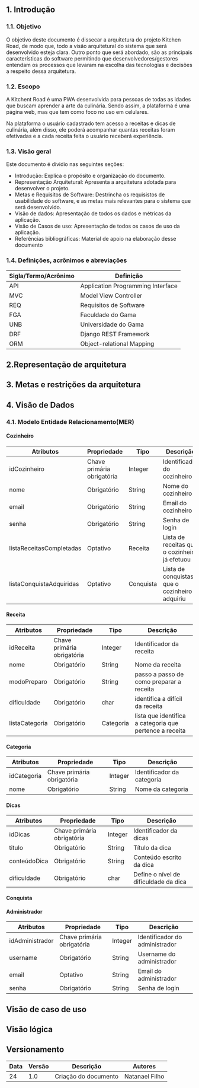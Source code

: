 ## 1. Introdução

### 1.1. Objetivo

O objetivo deste documento é dissecar a arquitetura do projeto Kitchen Road, de modo que, todo a visão arquitetural do sistema que será desenvolvido esteja clara.
Outro ponto que será abordado, são as principais características do software permitindo que desenvolvedores/gestores entendam os processos que levaram na escolha das tecnologias e decisões a respeito dessa arquitetura.

### 1.2. Escopo

A Kitchent Road é uma PWA desenvolvida para pessoas de todas as idades que buscam aprender a arte da culinária. Sendo assim, a plataforma é uma página web, mas que tem como foco no uso em celulares.

Na plataforma o usuário cadastrado tem acesso a receitas e dicas de culinária, além disso, ele poderá acompanhar quantas receitas foram efetivadas e a cada receita feita o usuário receberá experiência.

### 1.3. Visão geral

Este documento é dividio nas seguintes seções:

- Introdução: Explica o propósito e organização do documento.
- Representação Arquitetural: Apresenta a arquitetura adotada para desenvolver o projeto.
- Metas e Requisitos de Software: Destrincha os requisistos de usabilidade do software, e as metas mais relevantes para o sistema que será desenvolvido.
- Visão de dados: Apresentação de todos os dados e métricas da aplicação.
- Visão de Casos de uso: Apresentação de todos os casos de uso da aplicação.
- Referências bibliográficas: Material de apoio na elaboração desse documento

### 1.4. Definições, acrônimos e abreviações

|**Sigla/Termo/Acrônimo**|**Definição**|
|--|--|
|API|Application Programming Interface|
|MVC|Model View Controller|
|REQ|Requisitos de Software|
|FGA|Faculdade do Gama|
|UNB|Universidade do Gama|
|DRF|Django REST Framework|
|ORM|Object-relational Mapping|

## 2.Representação de arquitetura

## 3. Metas e restrições da arquitetura

## 4. Visão de Dados

### 4.1. Modelo Entidade Relacionamento(MER)

#### Cozinheiro

| Atributos| Propriedade| Tipo| Descrição|
|--|--|--|--|
|idCozinheiro|Chave primária obrigatória|Integer|Identificador do cozinheiro|
|nome|Obrigatório|String|Nome do cozinheiro|
|email|Obrigatório|String|Email do cozinheiro|
|senha|Obrigatório|String|Senha de login|
|listaReceitasCompletadas|Optativo|Receita|Lista de receitas que o cozinheiro já efetuou|
|listaConquistaAdquiridas|Optativo|Conquista|Lista de conquistas que o cozinheiro adquiriu|

#### Receita

| Atributos | Propriedade | Tipo | Descrição |
|---|---|---|---|
| idReceita | Chave primária obrigatória | Integer | Identificador da receita |
| nome | Obrigatório | String | Nome da receita |
| modoPreparo | Obrigatório | String | passo a passo de como preparar a receita |
| dificuldade | Obrigatório | char | identifica a difícil da receita |
| listaCategoria | Obrigatório | Categoria | lista que identifica a categoria que pertence a receita |

#### Categoria

| Atributos | Propriedade | Tipo | Descrição |
|---|---|---|---|
| idCategoria | Chave primária obrigatória | Integer | Identificador da categoria |
| nome | Obrigatório | String | Nome da categoria |

#### Dicas


| Atributos | Propriedade | Tipo | Descrição |
|---|---|---|---|
| idDicas | Chave primária obrigatória | Integer | Identificador da dicas |
| titulo | Obrigatório | String | Título da dica |
| conteúdoDica | Obrigatório | String | Conteúdo escrito da dica |
| dificuldade | Obrigatório | char | Define o nível de dificuldade da dica |

#### Conquista
#### Administrador

|Atributos|Propriedade|Tipo|Descrição|
|--|--|--|--|
|idAdministrador|Chave primária obrigatória|Integer|Identificador do administrador|
|username|Obrigatório|String|Username do administrador|
|email|Optativo|String|Email do administrador|
|senha|Obrigatório|String|Senha de login|

## Visão de caso de uso

## Visão lógica

## Versionamento

|Data|Versão|Descrição|Autores|
|--|--|--|--|
|24|1.0|Criação do documento|Natanael Filho|